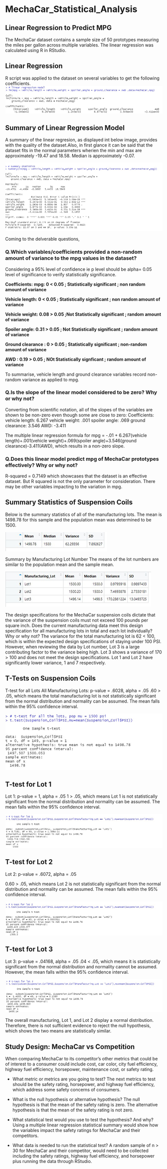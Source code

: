 # MechaCar_Statistical_Analysis

## Linear Regression to Predict MPG
The MechaCar dataset contains a sample size of 50 prototypes measuring the miles per gallon across multiple variables. The linear regression was calculated using R in RStudio.
## Linear Regression
R script was applied to the dataset on several variables to get the following coefficients.
![image](linear_regression.jpg)

## Summary of Linear Regression Model
A summary of the linear regresion, as displayed int below image, provides with the quality of the dataset.Also, in first glance it can be said that the dataset fits in the normal parameters wherien the min and max are approximately -19.47 and 18.58. Median is approximately -0.07.


![image](summary_statistics.jpg)

Coming to the delverable questions,

### Q.Which variables/coefficients provided a non-random amount of variance to the mpg values in the dataset?

Considering a 95% level of confidence ie p level should be alpha= 0.05 level of significance to verify statistically significance.

**Coefficients:**
**mpg: 0 < 0.05 ; Statistically significant ; non random amount of variance**

**Vehicle length: 0 < 0.05 ; Statistically significant ; non random amount of variance**

**Vehicle weight: 0.08 > 0.05 ;Not Statistically significant ; random amount of variance**

**Spoiler angle: 0.31 > 0.05 ; Not Statistically significant ; random amount of variance**

**Ground clearance : 0 > 0.05 ; Statistically significant ; non-random amount of variance**

**AWD : 0.19 > 0.05 ; NOt Statistically signficant ; random amount of variance**

To summarise, vehicle length and ground clearance variables record non-random variance as applied to mpg. 

### Q.Is the slope of the linear model considered to be zero? Why or why not?

Converting from scientific notation, all of the slopes of the variables are shown to be non-zero even though some are close to zero:
Coefficients:
vehicle length: 6.267
vehicle weight: .001
spoiler angle: .069
ground clearance: 3.546
AWD: -3.411

The multiple linear regression formula for mpg = -.01 + 6.267(vehicle length)+.001(vehicle weight)+.069(spoiler angle)+3.546(ground clearance)-3.411(AWD), which results in a non-zero slope.

### Q.Does this linear model predict mpg of MechaCar prototypes effectively? Why or why not?

R-squared = 0.7149 which showcases that the dataset is an effective dataset. But R squared is not the only parameter for consideration. There may be other variables impacting to the variation in mpg.

## Summary Statistics of Suspension Coils
Below is the summary statistics of all of the manufacturing lots. The mean is 1498.78 for this sample and the population mean was determined to be 1500.

![image2](Total_summary.jpg)

Summary by Manufacturing Lot Number
The means of the lot numbers are similar to the population mean and the sample mean.

![image3](lot_summary.jpg)

The design specifications for the MechaCar suspension coils dictate that the variance of the suspension coils must not exceed 100 pounds per square inch. Does the current manufacturing data meet this design specification for all manufacturing lots in total and each lot individually? Why or why not?
The variance for the total manufacturing lot is 62 < 100, which is within the expected design specifications of staying under 100 PSI. However, when reviewing the data by Lot number, Lot 3 is a large contributing factor to the variance being high. Lot 3 shows a variance of 170 > 100 and does not meet the design specifications. Lot 1 and Lot 2 have significantly lower variance, 1 and 7 respectively.

## T-Tests on Suspension Coils
T-test for all Lots
All Manufacturing Lots: p-value = .6028, alpha = .05
.60 > .05, which means the total manufacturing lot is not statistically significant from the normal distribution and normality can be assumed. The mean falls within the 95% confidence interval.

![image4](t_test_alllots.jpg)

## T-test for Lot 1
Lot 1: p-value = 1, alpha = .05
1 > .05, which means Lot 1 is not statistically significant from the normal distribution and normality can be assumed. The mean falls within the 95% confidence interval.

![image5](t_test_lot1.jpg)

## T-test for Lot 2
Lot 2: p-value = .6072, alpha = .05

0.60 > .05, which means Lot 2 is not statistically significant from the normal distribution and normality can be assumed. The mean falls within the 95% confidence interval.

![image6](t_test_lot2.jpg)

## T-test for Lot 3
Lot 3: p-value = .04168, alpha = .05
.04 < .05, which means it is statistically significant from the normal distribution and normality cannot be assumed. However, the mean falls within the 95% confidence interval.

![image7](t_test_lot3.jpg)


The overall manufacturing, Lot 1, and Lot 2 display a normal distribution. Therefore, there is not sufficient evidence to reject the null hypothesis, which shows the two means are statistically similar.


## Study Design: MechaCar vs Competition

When comparing MechaCar to its competitor’s other metrics that could be of interest to a consumer could include cost, car color, city fuel efficiency, highway fuel efficiency, horsepower, maintenance cost, or safety rating.

* What metric or metrics are you going to test?
The next metrics to test should be the safety rating, horsepower, and highway fuel efficiency, which address some safety concerns of consumers.

* What is the null hypothesis or alternative hypothesis?
The null hypothesis is that the mean of the safety rating is zero. The alternative hypothesis is that the mean of the safety rating is not zero.

* What statistical test would you use to test the hypothesis? And why?
Using a multiple linear regression statistical summary would show how the variables impact the safety ratings for MechaCar and their competitors.

* What data is needed to run the statistical test?
A random sample of n > 30 for MechaCar and their competitor, would need to be collected including the safety ratings, highway fuel efficiency, and horsepower plus running the data through RStudio.
